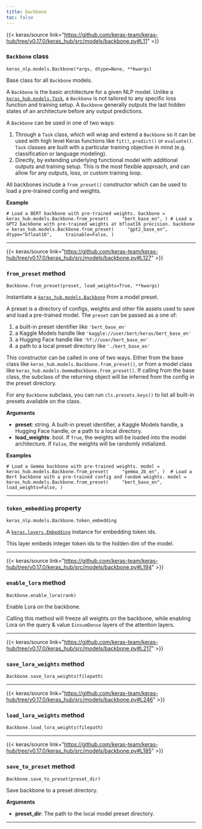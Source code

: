 ```yaml
---
title: backbone
toc: false
---
```


{{< keras/source link="https://github.com/keras-team/keras-hub/tree/v0.17.0/keras_hub/src/models/backbone.py#L11" >}}

### `Backbone` class

`keras_nlp.models.Backbone(*args, dtype=None, **kwargs)`

Base class for all `Backbone` models.

A `Backbone` is the basic architecture for a given NLP model. Unlike a [`keras_hub.models.Task`](/api/keras_hub/base_classes/task#task-class), a `Backbone` is not tailored to any specific loss function and training setup. A `Backbone` generally outputs the last hidden states of an architecture before any output predictions.

A `Backbone` can be used in one of two ways:

1.  Through a `Task` class, which will wrap and extend a `Backbone` so it can be used with high level Keras functions like `fit()`, `predict()` or `evaluate()`. `Task` classes are built with a particular training objective in mind (e.g. classification or language modeling).
2.  Directly, by extending underlying functional model with additional outputs and training setup. This is the most flexible approach, and can allow for any outputs, loss, or custom training loop.

All backbones include a `from_preset()` constructor which can be used to load a pre-trained config and weights.

**Example**

`# Load a BERT backbone with pre-trained weights. backbone = keras_hub.models.Backbone.from_preset(     "bert_base_en", ) # Load a GPT2 backbone with pre-trained weights at bfloat16 precision. backbone = keras_hub.models.Backbone.from_preset(     "gpt2_base_en",     dtype="bfloat16",     trainable=False, )`

---

{{< keras/source link="https://github.com/keras-team/keras-hub/tree/v0.17.0/keras_hub/src/models/backbone.py#L127" >}}

### `from_preset` method

`Backbone.from_preset(preset, load_weights=True, **kwargs)`

Instantiate a [`keras_hub.models.Backbone`](/api/keras_hub/base_classes/backbone#backbone-class) from a model preset.

A preset is a directory of configs, weights and other file assets used to save and load a pre-trained model. The `preset` can be passed as a one of:

1.  a built-in preset identifier like `'bert_base_en'`
2.  a Kaggle Models handle like `'kaggle://user/bert/keras/bert_base_en'`
3.  a Hugging Face handle like `'hf://user/bert_base_en'`
4.  a path to a local preset directory like `'./bert_base_en'`

This constructor can be called in one of two ways. Either from the base class like `keras_hub.models.Backbone.from_preset()`, or from a model class like `keras_hub.models.GemmaBackbone.from_preset()`. If calling from the base class, the subclass of the returning object will be inferred from the config in the preset directory.

For any `Backbone` subclass, you can run `cls.presets.keys()` to list all built-in presets available on the class.

**Arguments**

- **preset**: string. A built-in preset identifier, a Kaggle Models handle, a Hugging Face handle, or a path to a local directory.
- **load_weights**: bool. If `True`, the weights will be loaded into the model architecture. If `False`, the weights will be randomly initialized.

**Examples**

`# Load a Gemma backbone with pre-trained weights. model = keras_hub.models.Backbone.from_preset(     "gemma_2b_en", )  # Load a Bert backbone with a pre-trained config and random weights. model = keras_hub.models.Backbone.from_preset(     "bert_base_en",     load_weights=False, )`

---

### `token_embedding` property

`keras_nlp.models.Backbone.token_embedding`

A [`keras.layers.Embedding`](/api/layers/core_layers/embedding#embedding-class) instance for embedding token ids.

This layer embeds integer token ids to the hidden dim of the model.

---

{{< keras/source link="https://github.com/keras-team/keras-hub/tree/v0.17.0/keras_hub/src/models/backbone.py#L194" >}}

### `enable_lora` method

`Backbone.enable_lora(rank)`

Enable Lora on the backbone.

Calling this method will freeze all weights on the backbone, while enabling Lora on the query & value `EinsumDense` layers of the attention layers.

---

{{< keras/source link="https://github.com/keras-team/keras-hub/tree/v0.17.0/keras_hub/src/models/backbone.py#L217" >}}

### `save_lora_weights` method

`Backbone.save_lora_weights(filepath)`

---

{{< keras/source link="https://github.com/keras-team/keras-hub/tree/v0.17.0/keras_hub/src/models/backbone.py#L246" >}}

### `load_lora_weights` method

`Backbone.load_lora_weights(filepath)`

---

{{< keras/source link="https://github.com/keras-team/keras-hub/tree/v0.17.0/keras_hub/src/models/backbone.py#L185" >}}

### `save_to_preset` method

`Backbone.save_to_preset(preset_dir)`

Save backbone to a preset directory.

**Arguments**

- **preset_dir**: The path to the local model preset directory.

---

